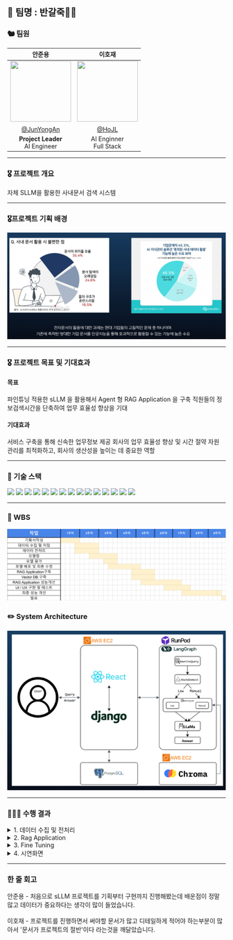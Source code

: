 ## 👑 팀명 : 반갈죽🤦‍♂️<br>
<!-- <p align="center"><img src="./img/sk.png" width="900" height="300"/></p> -->

 
### 🐿️ 팀원

|안준용|이호재|
|:---:|:---:|
|<img src="https://github.com/user-attachments/assets/d920daaf-3baa-441d-ab1c-babb240b307b" width="140" height="140">|<img src="https://github.com/user-attachments/assets/23848016-2562-40b7-82ad-69c0edc6c8cb" width="140" height="140"> |
|[@JunYongAn](https://github.com/yongjunan111)|[@HoJL](https://github.com/HoJL)|
|**Project Leader**<br/>AI Engineer|AI Enginner<br>Full Stack|


</div>

<hr>

### 🎖️ 프로젝트 개요
자체 SLLM을 활용한 사내문서 검색 시스템

<hr>

### 🎖️프로젝트 기획 배경
<img src="./images/project_background.png">

<hr>

### 🎖️ 프로젝트 목표 및 기대효과

#### 목표
파인튜닝 적용한 sLLM 을 활용해서 Agent 형 RAG Application 을 구축
직원들의 정보검색시간을 단축하여 업무 효율성 향상을 기대
#### 기대효과
서비스 구축을 통해 신속한 업무정보 제공
회사의 업무 효율성 향상 및 시간 절약
자원 관리를 최적화하고, 회사의 생산성을 높이는 데 중요한 역할

<hr>

### 🔨 기술 스택

<img src="https://img.shields.io/badge/Python-3776AB?style=for-the-badge&logo=Python&logoColor=white">
<img src="https://img.shields.io/badge/Visual Studio Code-007ACC?style=for-the-badge&logo=Visual Studio Code&logoColor=white"/>
<img src="https://img.shields.io/badge/git-F05032?style=for-the-badge&logo=git&logoColor=white"/>
<img src="https://img.shields.io/badge/github-181717?style=for-the-badge&logo=github&logoColor=white"/>
<img src="https://img.shields.io/badge/RunPod-673AB8?style=for-the-badge&logo=RunPod&logoColor=white"/>
<img src="https://img.shields.io/badge/amazon ec2-FF9900?style=for-the-badge&logo=amazonec2&logoColor=white"/>
<img src="https://img.shields.io/badge/amazon rds-527FFF?style=for-the-badge&logo=amazonrds&logoColor=white"/>
<img src="https://img.shields.io/badge/postgresql-4169E1?style=for-the-badge&logo=postgresql&logoColor=white"/>
<img src="https://img.shields.io/badge/openai-412991?style=for-the-badge&logo=openai&logoColor=white"/>
<img src="https://img.shields.io/badge/langchain-1C3C3C?style=for-the-badge&logo=langchain&logoColor=white">
<img src="https://img.shields.io/badge/langgraph-1C3C3C?style=for-the-badge&logo=langgraph&logoColor=white">
<img src="https://img.shields.io/badge/django-092E20?style=for-the-badge&logo=django&logoColor=white">
<img src="https://img.shields.io/badge/react-61DAFB?style=for-the-badge&logo=react&logoColor=white">
<img src="https://img.shields.io/badge/fast Api-009688?style=for-the-badge&logo=fastapi&logoColor=white">
<img src="https://img.shields.io/badge/ollama-000000?style=for-the-badge&logo=ollama&logoColor=white">


<hr> 

### 📅 WBS
<img src="./images/wbs.png">


### ✏️ System Architecture

<img src='./images/architecture.png'> <br>

<hr>

### 👨🏻‍💻 수행 결과
<details>
<summary>1. 데이터 수집 및 전처리</summary>

- 수집한 데이터<br>
    <img src="./images/data1.png"><br>
- 전처리<br>
    <img src="./images/data2.png"><br>
    <img src="./images/data3.png"><br>
    <img src="./images/data4.png"><br>
</details>

<details>
<summary>2. Rag Application</summary>

- Vector DB<br>
    <img src="./images/rag1.png"><br>
- Langgraph<br>
    <img src="./images/rag2.png"><br>
</details>

<details>
<summary>3. Fine Tuning</summary>

- 베이스라인 모델 선정<br>
    <img src="./images/model_selection.png"><br>
- context QA 파인튜닝<br>
    <img src="./images/tuning1.png"><br>
- 도메인 특화 파인튜닝<br>
    <img src="./images/tuning2.png"><br>
<br>
    
</details>

<details>
<summary>4. 시연화면</summary>

- [시연영상.mp4](./docs/발표/시연연상.mp4)<br>
    
</details>
<hr>

### 한 줄 회고

안준용 - 처음으로 sLLM 프로젝트를 기획부터 구현까지 진행해봤는데 배운점이 정말 많고 데이터가 중요하다는 생각이 많이 들었습니다.
<br><br>
이호재 - 프로젝트를 진행하면서 써야할 문서가 많고 디테일하게 적어야 하는부분이 많아서 '문서가 프로젝트의 절반'이다 라는것을 깨달았습니다. 
